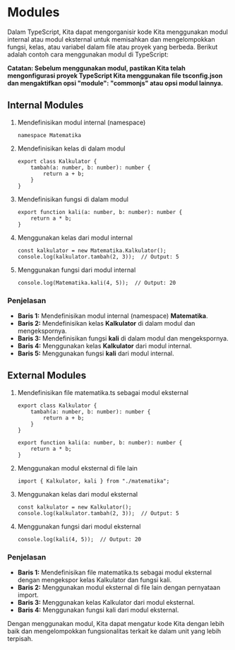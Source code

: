 # Modules

Dalam TypeScript, Kita dapat mengorganisir kode Kita menggunakan modul internal atau modul eksternal untuk memisahkan dan mengelompokkan fungsi, kelas, atau variabel dalam file atau proyek yang berbeda. Berikut adalah contoh cara menggunakan modul di TypeScript:

**Catatan: Sebelum menggunakan modul, pastikan Kita telah mengonfigurasi proyek TypeScript Kita menggunakan file tsconfig.json dan mengaktifkan opsi "module": "commonjs" atau opsi modul lainnya.**

## Internal Modules

1. Mendefinisikan modul internal (namespace)

    ```
    namespace Matematika
    ```

2. Mendefinisikan kelas di dalam modul

    ```
    export class Kalkulator {
        tambah(a: number, b: number): number {
            return a + b;
        }
    }
    ```

3. Mendefinisikan fungsi di dalam modul

    ```
    export function kali(a: number, b: number): number {
        return a * b;
    }
    ```

4. Menggunakan kelas dari modul internal

    ```
    const kalkulator = new Matematika.Kalkulator();
    console.log(kalkulator.tambah(2, 3));  // Output: 5
    ```

5. Menggunakan fungsi dari modul internal

    ```
    console.log(Matematika.kali(4, 5));  // Output: 20
    ```

### Penjelasan

- **Baris 1:** Mendefinisikan modul internal (namespace) **Matematika**.
- **Baris 2:** Mendefinisikan kelas **Kalkulator** di dalam modul dan mengekspornya.
- **Baris 3:** Mendefinisikan fungsi **kali** di dalam modul dan mengekspornya.
- **Baris 4:** Menggunakan kelas **Kalkulator** dari modul internal.
- **Baris 5:** Menggunakan fungsi **kali** dari modul internal.

## External Modules

1. Mendefinisikan file matematika.ts sebagai modul eksternal

    ```
    export class Kalkulator {
        tambah(a: number, b: number): number {
            return a + b;
        }
    }

    export function kali(a: number, b: number): number {
        return a * b;
    }
    ```

2. Menggunakan modul eksternal di file lain

    ```
    import { Kalkulator, kali } from "./matematika";
    ```

3. Menggunakan kelas dari modul eksternal

    ```
    const kalkulator = new Kalkulator();
    console.log(kalkulator.tambah(2, 3));  // Output: 5
    ```

4. Menggunakan fungsi dari modul eksternal

    ```
    console.log(kali(4, 5));  // Output: 20
    ```

### Penjelasan

- **Baris 1:** Mendefinisikan file matematika.ts sebagai modul eksternal dengan mengekspor kelas Kalkulator dan fungsi kali.
- **Baris 2:** Menggunakan modul eksternal di file lain dengan pernyataan import.
- **Baris 3:** Menggunakan kelas Kalkulator dari modul eksternal.
- **Baris 4:** Menggunakan fungsi kali dari modul eksternal.

Dengan menggunakan modul, Kita dapat mengatur kode Kita dengan lebih baik dan mengelompokkan fungsionalitas terkait ke dalam unit yang lebih terpisah.